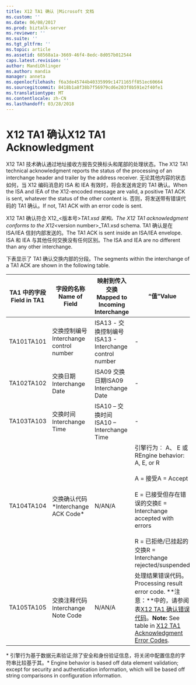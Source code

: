 ```yaml
---
title: X12 TA1 确认 |Microsoft 文档
ms.custom: ''
ms.date: 06/08/2017
ms.prod: biztalk-server
ms.reviewer: ''
ms.suite: ''
ms.tgt_pltfrm: ''
ms.topic: article
ms.assetid: 68568a1a-3669-46f4-8edc-8d057b012544
caps.latest.revision: ''
author: MandiOhlinger
ms.author: mandia
manager: anneta
ms.openlocfilehash: f6a3de45744b40335999c1471165ff851ec60664
ms.sourcegitcommit: 8418b1a8f38b7f56979cd6e203f0b591e2f40fe1
ms.translationtype: MT
ms.contentlocale: zh-CN
ms.lasthandoff: 03/28/2018
---
```

# <a name="x12-ta1-acknowledgment"></a><span data-ttu-id="c6acc-102">X12 TA1 确认</span><span class="sxs-lookup"><span data-stu-id="c6acc-102">X12 TA1 Acknowledgment</span></span>
<span data-ttu-id="c6acc-103">X12 TA1 技术确认通过地址接收方报告交换标头和尾部的处理状态。</span><span class="sxs-lookup"><span data-stu-id="c6acc-103">The X12 TA1 technical acknowledgment reports the status of the processing of an interchange header and trailer by the address receiver.</span></span> <span data-ttu-id="c6acc-104">无论其他内容的状态如何，当 X12 编码消息的 ISA 和 IEA 有效时，将会发送肯定的 TA1 确认。</span><span class="sxs-lookup"><span data-stu-id="c6acc-104">When the ISA and IEA of the X12-encoded message are valid, a positive TA1 ACK is sent, whatever the status of the other content is.</span></span> <span data-ttu-id="c6acc-105">否则，将发送带有错误代码的 TA1 确认。</span><span class="sxs-lookup"><span data-stu-id="c6acc-105">If not, TA1 ACK with an error code is sent.</span></span>  
  
 <span data-ttu-id="c6acc-106">X12 TA1 确认符合 X12_\<版本号\>_TA1.xsd 架构。</span><span class="sxs-lookup"><span data-stu-id="c6acc-106">The X12 TA1 acknowledgment conforms to the X12_\<version number\>_TA1.xsd schema.</span></span> <span data-ttu-id="c6acc-107">TA1 确认是在 ISA/IEA 信封内部发送的。</span><span class="sxs-lookup"><span data-stu-id="c6acc-107">The TA1 ACK is sent inside an ISA/IEA envelope.</span></span> <span data-ttu-id="c6acc-108">ISA 和 IEA 与其他任何交换没有任何区别。</span><span class="sxs-lookup"><span data-stu-id="c6acc-108">The ISA and IEA are no different than any other interchange.</span></span>  
  
 <span data-ttu-id="c6acc-109">下表显示了 TA1 确认交换内部的分段。</span><span class="sxs-lookup"><span data-stu-id="c6acc-109">The segments within the interchange of a TA1 ACK are shown in the following table.</span></span>  
  
|<span data-ttu-id="c6acc-110">TA1 中的字段</span><span class="sxs-lookup"><span data-stu-id="c6acc-110">Field in TA1</span></span>|<span data-ttu-id="c6acc-111">字段的名称</span><span class="sxs-lookup"><span data-stu-id="c6acc-111">Name of Field</span></span>|<span data-ttu-id="c6acc-112">映射到传入交换</span><span class="sxs-lookup"><span data-stu-id="c6acc-112">Mapped to Incoming Interchange</span></span>|<span data-ttu-id="c6acc-113">“值”</span><span class="sxs-lookup"><span data-stu-id="c6acc-113">Value</span></span>|  
|------------------|-------------------|------------------------------------|-----------|  
|<span data-ttu-id="c6acc-114">TA101</span><span class="sxs-lookup"><span data-stu-id="c6acc-114">TA101</span></span>|<span data-ttu-id="c6acc-115">交换控制编号</span><span class="sxs-lookup"><span data-stu-id="c6acc-115">Interchange control number</span></span>|<span data-ttu-id="c6acc-116">ISA13 - 交换控制编号</span><span class="sxs-lookup"><span data-stu-id="c6acc-116">ISA13 - Interchange control number</span></span>|-|  
|<span data-ttu-id="c6acc-117">TA102</span><span class="sxs-lookup"><span data-stu-id="c6acc-117">TA102</span></span>|<span data-ttu-id="c6acc-118">交换日期</span><span class="sxs-lookup"><span data-stu-id="c6acc-118">Interchange Date</span></span>|<span data-ttu-id="c6acc-119">ISA09 交换日期</span><span class="sxs-lookup"><span data-stu-id="c6acc-119">ISA09 Interchange Date</span></span>|-|  
|<span data-ttu-id="c6acc-120">TA103</span><span class="sxs-lookup"><span data-stu-id="c6acc-120">TA103</span></span>|<span data-ttu-id="c6acc-121">交换时间</span><span class="sxs-lookup"><span data-stu-id="c6acc-121">Interchange Time</span></span>|<span data-ttu-id="c6acc-122">ISA10 – 交换时间</span><span class="sxs-lookup"><span data-stu-id="c6acc-122">ISA10 – Interchange Time</span></span>|-|  
|<span data-ttu-id="c6acc-123">TA104</span><span class="sxs-lookup"><span data-stu-id="c6acc-123">TA104</span></span>|<span data-ttu-id="c6acc-124">交换确认代码\*</span><span class="sxs-lookup"><span data-stu-id="c6acc-124">Interchange ACK Code\*</span></span>|<span data-ttu-id="c6acc-125">N/A</span><span class="sxs-lookup"><span data-stu-id="c6acc-125">N/A</span></span>|<span data-ttu-id="c6acc-126">引擎行为︰ A、 E 或 R</span><span class="sxs-lookup"><span data-stu-id="c6acc-126">Engine behavior: A, E, or R</span></span><br /><br /> <span data-ttu-id="c6acc-127">A = 接受</span><span class="sxs-lookup"><span data-stu-id="c6acc-127">A = Accept</span></span><br /><br /> <span data-ttu-id="c6acc-128">E = 已接受但存在错误的交换</span><span class="sxs-lookup"><span data-stu-id="c6acc-128">E = Interchange accepted with errors</span></span><br /><br /> <span data-ttu-id="c6acc-129">R = 已拒绝/已挂起的交换</span><span class="sxs-lookup"><span data-stu-id="c6acc-129">R = Interchange rejected/suspended</span></span>|  
|<span data-ttu-id="c6acc-130">TA105</span><span class="sxs-lookup"><span data-stu-id="c6acc-130">TA105</span></span>|<span data-ttu-id="c6acc-131">交换注释代码</span><span class="sxs-lookup"><span data-stu-id="c6acc-131">Interchange Note Code</span></span>|<span data-ttu-id="c6acc-132">N/A</span><span class="sxs-lookup"><span data-stu-id="c6acc-132">N/A</span></span>|<span data-ttu-id="c6acc-133">处理结果错误代码。</span><span class="sxs-lookup"><span data-stu-id="c6acc-133">Processing result error code.</span></span> <span data-ttu-id="c6acc-134">**注意：**中的，请参阅表[X12 TA1 确认错误代码](../core/x12-ta1-acknowledgment-error-codes.md)。</span><span class="sxs-lookup"><span data-stu-id="c6acc-134">**Note:**  See table in [X12 TA1 Acknowledgment Error Codes](../core/x12-ta1-acknowledgment-error-codes.md).</span></span>|  
  
 <span data-ttu-id="c6acc-135">\* 引擎行为基于数据元素验证;除了安全和身份验证信息，将关闭中配置信息的字符串比较基于其。</span><span class="sxs-lookup"><span data-stu-id="c6acc-135">\* Engine behavior is based off data element validation; except for security and authentication information, which will be based off string comparisons in configuration information.</span></span>